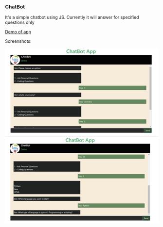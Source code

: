 <h3>ChatBot</h3>
<p>It's a simple chatbot using JS. Currently it will answer for specified questions only</p>


<a href="https://chat-bot-kappa-sepia.vercel.app/" target="_blank">Demo of app</a>


Screenshots:

<img src='https://github.com/program333/ChatBot/blob/master/Images/Screenshot1.jpg?raw=true' />
<img src='https://github.com/program333/ChatBot/blob/master/Images/Screenshot2.jpg?raw=true'/>
